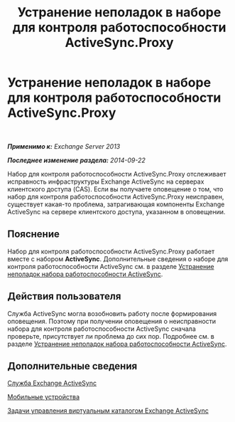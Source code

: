 ﻿---
title: Устранение неполадок в наборе для контроля работоспособности ActiveSync.Proxy
TOCTitle: Устранение неполадок в наборе для контроля работоспособности ActiveSync.Proxy
ms:assetid: f10acbb8-4d2e-43fb-b3a5-6dbb7a529e04
ms:mtpsurl: https://technet.microsoft.com/ru-ru/library/ms.exch.scom.activesync.proxy(v=EXCHG.150)
ms:contentKeyID: 53275675
ms.date: 11/14/2015
mtps_version: v=EXCHG.150
ms.translationtype: HT
---

# Устранение неполадок в наборе для контроля работоспособности ActiveSync.Proxy

 

_**Применимо к:** Exchange Server 2013_

_**Последнее изменение раздела:** 2014-09-22_

Набор для контроля работоспособности ActiveSync.Proxy отслеживает исправность инфраструктуры Exchange ActiveSync на серверах клиентского доступа (CAS). Если вы получаете оповещение о том, что набор для контроля работоспособности ActiveSync.Proxy неисправен, существует какая-то проблема, затрагивающая компоненты Exchange ActiveSync на сервере клиентского доступа, указанном в оповещении.

## Пояснение

Набор для контроля работоспособности ActiveSync.Proxy работает вместе с набором **ActiveSync**. Дополнительные сведения о наборе для контроля работоспособности ActiveSync см. в разделе [Устранение неполадок набора работоспособности ActiveSync](troubleshooting-activesync-health-set.md).

## Действия пользователя

Служба ActiveSync могла возобновить работу после формирования оповещения. Поэтому при получении оповещения о неисправности набора для контроля работоспособности ActiveSync сначала проверьте, присутствует ли проблема до сих пор. Подробнее см. в разделе [Устранение неполадок набора работоспособности ActiveSync](troubleshooting-activesync-health-set.md).

## Дополнительные сведения

[Служба Exchange ActiveSync](https://technet.microsoft.com/ru-ru/library/aa998357\(v=exchg.150\))

[Мобильные устройства](https://technet.microsoft.com/ru-ru/library/bb232129\(v=exchg.150\))

[Задачи управления виртуальным каталогом Exchange ActiveSync](https://technet.microsoft.com/ru-ru/library/bb125170\(v=exchg.150\))

